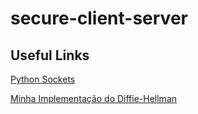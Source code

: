 # secure-client-server

## Useful Links
[Python Sockets](https://realpython.com/python-sockets/)

[Minha Implementação do Diffie-Hellman](https://www.inf.ufpr.br/cnb18/relatorioRedes2/relatorio.html)
